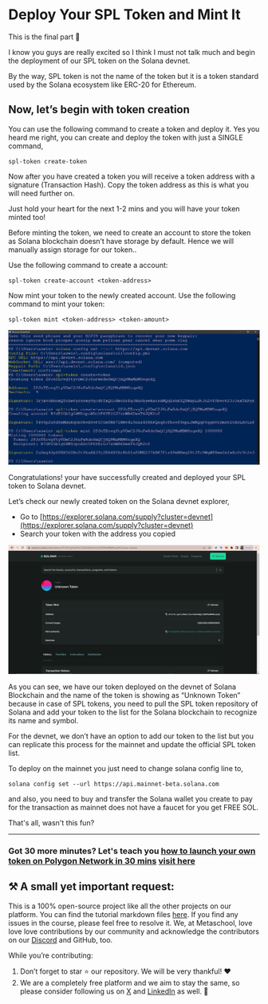 # Deploy Your SPL Token and Mint It

This is the final part 🔮

I know you guys are really excited so I think I must not talk much and begin the deployment of our SPL token on the Solana devnet.

By the way, SPL token is not the name of the token but it is a token standard used by the Solana ecosystem like ERC-20 for Ethereum.

## Now, let’s begin with token creation

You can use the following command to create a token and deploy it. Yes you heard me right, you can create and deploy the token with just a SINGLE command,

```
spl-token create-token
```

Now after you have created a token you will receive a token address with a signature (Transaction Hash). Copy the token address as this is what you will need further on.

Just hold your heart for the next 1-2 mins and you will have your token minted too!

Before minting the token, we need to create an account to store the token as Solana blockchain doesn’t have storage by default. Hence we will manually assign storage for our token..

Use the following command to create a account:

```
spl-token create-account <token-address>
```

Now mint your token to the newly created account. Use the following command to mint your token:

```
spl-token mint <token-address> <token-amount>
```

![](https://github.com/0xmetaschool/Learning-Projects/blob/main/assests_for_all/Create%20your%20own%20Solana%20token%20in%20just%2010%20mins/3.%20Deployment/1.%20Deploy%20your%20SPL%20Token%20and%20mint%20it%201.webp?raw=true)

Congratulations! your have successfully created and deployed your SPL token to Solana devnet.

Let’s check our newly created token on the Solana devnet explorer,

- Go to [https://explorer.solana.com/supply?cluster=devnet](https://explorer.solana.com/supply?cluster=devnet)
- Search your token with the address you copied

![](https://github.com/0xmetaschool/Learning-Projects/blob/main/assests_for_all/Create%20your%20own%20Solana%20token%20in%20just%2010%20mins/3.%20Deployment/1.%20Deploy%20your%20SPL%20Token%20and%20mint%20it%202.webp?raw=true)

As you can see, we have our token deployed on the devnet of Solana Blockchain and the name of the token is showing as “Unknown Token” because in case of SPL tokens, you need to pull the SPL token repository of Solana and add your token to the list for the Solana blockchain to recognize its name and symbol.

For the devnet, we don’t have an option to add our token to the list but you can replicate this process for the mainnet and update the official SPL token list.

To deploy on the mainnet you just need to change solana config line to,

```
solana config set --url https://api.mainnet-beta.solana.com
```

and also, you need to buy and transfer the Solana wallet you create to pay for the transaction as mainnet does not have a faucet for you get FREE SOL.

That's all, wasn't this fun?

---

### Got 30 more minutes? Let's teach you [how to launch your own token on Polygon Network in 30 mins](https://metaschool.so/course/launch-your-own-token-on-polygon-network-in-30-mins) [visit here](https://metaschool.so/course/launch-your-own-token-on-polygon-network-in-30-mins)


## ⚒️ A small yet important request:

This is a 100% open-source project like all the other projects on our platform. You can find the tutorial markdown files [here](https://github.com/0xmetaschool/Learning-Projects/tree/main/Create%20your%20own%20Solana%20token%20in%20just%2010%20mins). If you find any issues in the course, please feel free to resolve it. We, at Metaschool, love love love contributions by our community and acknowledge the contributors on our [Discord](https://discord.com/invite/vbVMUwXWgc) and GitHub, too.

While you’re contributing:

1. Don’t forget to star ⭐️ our repository. We will be very thankful! ❤️
2. We are a completely free platform and we aim to stay the same, so please consider following us on [X](https://bit.ly/sol-token-twitter) and [LinkedIn](https://bit.ly/sol-token-linkedin) as well. 🫶

